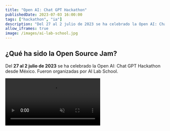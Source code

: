 ```yaml
---
title: "Open AI: Chat GPT Hackathon"
publishedDate: 2023-07-03 16:00:00
tags: ["hackathon", "ia"]
description: "Del 27 al 2 julio de 2023 se ha celebrado la Open AI: Chat GPT Hackathon"
allow_iframes: true
image: /images/ai-lab-school.jpg
---
```


## ¿Qué ha sido la Open Source Jam?

Del **27 al 2 julio de 2023** se ha celebrado la Open AI: Chat GPT Hackathon desde México. Fueron organizadas por AI Lab School.

<video autoplay muted>
    <source src="/videos/playjs05.webm" type="video/webm">
</video>
